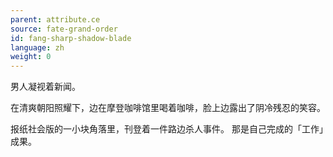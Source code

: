 ```yaml
---
parent: attribute.ce
source: fate-grand-order
id: fang-sharp-shadow-blade
language: zh
weight: 0
---
```


男人凝视着新闻。

在清爽朝阳照耀下，边在摩登咖啡馆里喝着咖啡，脸上边露出了阴冷残忍的笑容。

报纸社会版的一小块角落里，刊登着一件路边杀人事件。
那是自己完成的「工作」成果。
